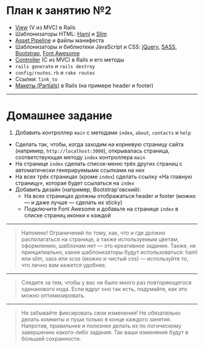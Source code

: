 План к занятию №2
=================

* [View](http://rusrails.ru/action-view-overview) (V из MVC) в Rails
* Шаблонизаторы HTML: [Haml](http://haml.info) и [Slim](http://slim-lang.com)
* [Asset Pipeline](http://rusrails.ru/asset-pipeline) и файлы манифеста
* Шаблонизаторы и библиотеки JavaScript и CSS: [jQuery](https://jquery.com), [SASS](http://sass-lang.com), [Bootstrap](http://getbootstrap.com), [Font Awesome](http://fontawesome.io/)
* [Controller](http://rusrails.ru/action-controller-overview) (C из MVC) в Rails и его методы
* `rails generate` и `rails destroy`
* `config/routes.rb` и `rake routes`
* Ссылки: `link_to`
* [Макеты (Partials)](http://rusrails.ru/layouts-and-rendering-in-rails) в Rails (на примере header и footer)

---

Домашнее задание
================

1. Добавить контроллер `main` с методами `index`, `about`, `contacts` и `help`
* Сделать так, чтобы, когда заходим на корневую страницу сайта (например, `http://localhost:3000`), открывалась страница, соответствующая методу `index` контроллера `main`
* На странице `index` сделать список-меню трёх других страниц с автоматически генерируемыми ссылками на них
* На всех трёх страницах (кроме `index`) сделать ссылку «На главную страницу», которая будет ссылаться на `index`
* Добавить дизайн (например, Bootstrap'овский):
  * На всех страницах должны отображаться header и footer (можно — и даже лучше — сделать их sticky)
  * Подключите Font Awesome и добавьте на странице `index` в списке страниц иконки к каждой

---

> Напомню! Ограничений по тому, как, что и где должно располагаться на странице, а также используемым цветам, оформлению, шаблонам нет — это креативное задание. Также, не принципиально, какие шаблонизаторы будут использоваться: haml или slim, sass или scss (можно и чистый css) — используйте то, что лично вам кажется удобнее.

---

> Следите за тем, чтобы у вас не было много раз повторяющегося одинакового кода. Если вдруг оно так есть, подумайте, как это можно оптимизировать.

---

> Не забывайте фиксировать свои изменения! Не обязательно делать коммиты и пуши только в конце каждого занятия. Напротив, правильнее и полезнее делать их по логическому завершению какого-либо задания. Так ваши изменения будут в бóльшей сохранности.
